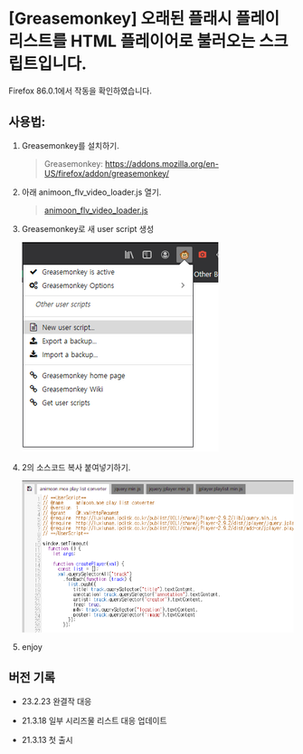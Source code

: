 # [Greasemonkey] 오래된 플래시 플레이리스트를 HTML 플레이어로 불러오는 스크립트입니다.

Firefox 86.0.1에서 작동을 확인하였습니다.

## 사용법:

1. Greasemonkey를 설치하기.

   > Greasemonkey: https://addons.mozilla.org/en-US/firefox/addon/greasemonkey/

2. 아래 animoon_flv_video_loader.js 열기.

   > [animoon_flv_video_loader.js](app/animoon_flv_video_loader.js)

3. Greasemonkey로 새 user script 생성

   ![](images/step2.png)

4. 2의 소스코드 복사 붙여넣기하기.

   ![](images/step4.png)

5. enjoy


## 버전 기록

- 23.2.23 완결작 대응

- 21.3.18 일부 시리즈물 리스트 대응 업데이트

- 21.3.13 첫 출시